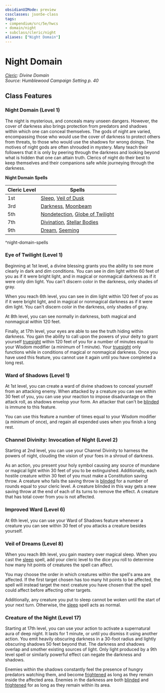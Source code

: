 ```yaml
---
obsidianUIMode: preview
cssclasses: json5e-class
tags:
- compendium/src/5e/hwcs
- domain/night
- subclass/cleric/night
aliases: ["Night Domain"]
---
```

# Night Domain
*[Cleric](cleric.md): Divine Domain*  
*Source: Humblewood Campaign Setting p. 40*  


## Class Features

### Night Domain (Level 1)

The night is mysterious, and conceals many unseen dangers. However, the cover of darkness also brings protection from predators and shadows within which one can conceal themselves. The gods of night are varied, encompassing those who would use the cover of darkness to protect others from threats, to those who would use the shadows for wrong doings. The motives of night gods are often shrouded in mystery. Many teach their followers that it is only by peering through the darkness and looking beyond what is hidden that one can attain truth. Clerics of night do their best to keep themselves and their companions safe while journeying through the darkness.

**Night Domain Spells**

| Cleric Level | Spells |
|--------------|--------|
| 1st | [Sleep](Mechanics/spells/sleep.md), [Veil of Dusk](Mechanics/spells/veil-of-dusk-hwcs.md) |
| 3rd | [Darkness](Mechanics/spells/darkness.md), [Moonbeam](Mechanics/spells/moonbeam.md) |
| 5th | [Nondetection](Mechanics/spells/nondetection.md), [Globe of Twilight](Mechanics/spells/globe-of-twilight-hwcs.md) |
| 7th | [Divination](Mechanics/spells/divination.md), [Stellar Bodies](Mechanics/spells/stellar-bodies-hwcs.md) |
| 9th | [Dream](Mechanics/spells/dream.md), [Seeming](Mechanics/spells/seeming.md) |
^night-domain-spells

### Eye of Twilight (Level 1)

Beginning at 1st level, a divine blessing grants you the ability to see more clearly in dark and dim conditions. You can see in dim light within 60 feet of you as if it were bright light, and in magical or nonmagical darkness as if it were only dim light. You can't discern color in the darkness, only shades of gray.

When you reach 6th level, you can see in dim light within 120 feet of you as if it were bright light, and in magical or nonmagical darkness as if it were dim light. You can't discern color in the darkness, only shades of gray.

At 8th level, you can see normally in darkness, both magical and nonmagical within 120 feet.

Finally, at 17th level, your eyes are able to see the truth hiding within darkness. You gain the ability to call upon the powers of your deity to grant yourself [truesight](Mechanics/Rules/senses.md#Truesight) within 120 feet of you for a number of minutes equal to your Wisdom modifier (a minimum of 1 minute). Your [truesight](Mechanics/Rules/senses.md#Truesight) only functions while in conditions of magical or nonmagical darkness. Once you have used this feature, you cannot use it again until you have completed a long rest.

### Ward of Shadows (Level 1)

At 1st level, you can create a ward of divine shadows to conceal yourself from an attacking enemy. When attacked by a creature you can see within 30 feet of you, you can use your reaction to impose disadvantage on the attack roll, as shadows envelop your form. An attacker that can't be [blinded](Mechanics/Rules/conditions.md#Blinded) is immune to this feature.

You can use this feature a number of times equal to your Wisdom modifier (a minimum of once), and regain all expended uses when you finish a long rest.

### Channel Divinity: Invocation of Night (Level 2)

Starting at 2nd level, you can use your Channel Divinity to harness the powers of night, clouding the vision of your foes in a shroud of darkness.

As an action, you present your holy symbol causing any source of mundane or magical light within 30 feet of you to be extinguished. Additionally, each hostile creature within 30 feet of you must make a Constitution saving throw. A creature who fails the saving throw is [blinded](Mechanics/Rules/conditions.md#Blinded) for a number of rounds equal to your cleric level. A creature blinded in this way gets a new saving throw at the end of each of its turns to remove the effect. A creature that has total cover from you is not affected.

### Improved Ward (Level 6)

At 6th level, you can use your Ward of Shadows feature whenever a creature you can see within 30 feet of you attacks a creature besides yourself.

### Veil of Dreams (Level 8)

When you reach 8th level, you gain mastery over magical sleep. When you cast the [sleep](Mechanics/spells/sleep.md) spell, add your cleric level to the dice you roll to determine how many hit points of creatures the spell can affect.

You may choose the order in which creatures within the spell's area are affected. If the first target chosen has too many hit points to be affected, the spell will instead target the next creature you have chosen that the spell could affect before affecting other targets.

Additionally, any creature you put to sleep cannot be woken until the start of your next turn. Otherwise, the [sleep](Mechanics/spells/sleep.md) spell acts as normal.

### Creature of the Night (Level 17)

Starting at 17th level, you can use your action to activate a supernatural aura of deep night. It lasts for 1 minute, or until you dismiss it using another action. You emit heavily obscuring darkness in a 30-foot radius and lightly obscuring shadows 50 feet beyond that. The darkness and shadows overlap and smother existing sources of light. Only light produced by a 9th level spell or similarly powerful effect can negate the darkness and shadows.

Enemies within the shadows constantly feel the presence of hungry predators watching them, and become [frightened](Mechanics/Rules/conditions.md#Frightened) as long as they remain inside the affected area. Enemies in the darkness are both [blinded](Mechanics/Rules/conditions.md#Blinded) and [frightened](Mechanics/Rules/conditions.md#Frightened) for as long as they remain within its area.